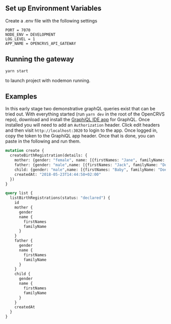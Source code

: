 ## Set up Environment Variables

Create a .env file with the following settings

```
PORT = 7070
NODE_ENV = DEVELOPMENT
LOG_LEVEL = 1
APP_NAME = OPENCRVS_API_GATEWAY
```

## Running the gateway

```
yarn start
```

to launch project with nodemon running.

## Examples

In this early stage two demonstrative graphQL queries exist that can be tried out. With everything started (run `yarn dev` in the root of the OpenCRVS repo), download and install the [Graph*i*QL IDE app](https://electronjs.org/apps/graphiql) for GraphQL. Once installed you will need to add an `Authorization` header. Click edit headers and then visit `http://localhost:3020` to login to the app. Once logged in, copy the token to the GraphiQL app header. Once that is done, you can paste in the following and run them.

```graphql
mutation create {
  createBirthRegistration(details: {
    mother: {gender: "female", name: [{firstNames: "Jane", familyName: "Doe"}]},
    father: {gender: "male",name: [{firstNames: "Jack", familyName: "Doe"}]},
    child: {gender: "male",name: [{firstNames: "Baby", familyName: "Doe"}]},
    createdAt: "2018-05-23T14:44:58+02:00"
  })
}

query list {
  listBirthRegistrations(status: "declared") {
    id
    mother {
      gender
      name {
        firstNames
        familyName
      }
    }
    father {
      gender
      name {
        firstNames
        familyName
      }
    }
    child {
      gender
      name {
        firstNames
        familyName
      }
    }
    createdAt
  }
}
```
